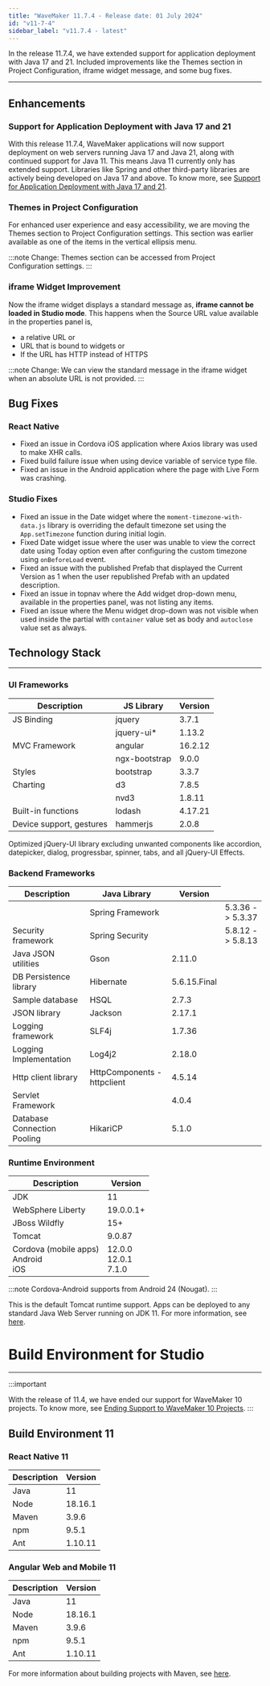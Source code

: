 ```yaml
---
title: "WaveMaker 11.7.4 - Release date: 01 July 2024"
id: "v11-7-4"
sidebar_label: "v11.7.4 - latest"
---
```


In the release 11.7.4, we have extended support for application deployment with Java 17 and 21. Included improvements like the Themes section in Project Configuration, iframe widget message, and some bug fixes.

---

## Enhancements

### Support for Application Deployment with Java 17 and 21

With this release 11.7.4, WaveMaker applications will now support deployment on web servers running Java 17 and Java 21, along with continued support for Java 11. This means Java 11 currently only has extended support. Libraries like Spring and other third-party libraries are actively being developed on Java 17 and above. To know more, see [Support for Application Deployment with Java 17 and 21](https://docs.wavemaker.com/learn/blog/2024/06/24/java-update-17-and-21/).

### Themes in Project Configuration

For enhanced user experience and easy accessibility, we are moving the Themes section to Project Configuration settings. This section was earlier available as one of the items in the vertical ellipsis menu.

:::note
Change: Themes section can be accessed from Project Configuration settings.
:::

### iframe Widget Improvement

Now the iframe widget displays a standard message as, **iframe cannot be loaded in Studio mode**. This happens when the Source URL value available in the properties panel is,

- a relative URL or
- URL that is bound to widgets or
- If the URL has HTTP instead of HTTPS

:::note
Change: We can view the standard message in the iframe widget when an absolute URL is not provided.
:::

## Bug Fixes

### React Native

- Fixed an issue in Cordova iOS application where Axios library was used to make XHR calls.
- Fixed build failure issue when using device variable of service type file.
- Fixed an issue in the Android application where the page with Live Form was crashing.

### Studio Fixes

- Fixed an issue in the Date widget where the `moment-timezone-with-data.js` library is overriding the default timezone set using the `App.setTimezone` function during initial login.
- Fixed Date widget issue where the user was unable to view the correct date using Today option even after configuring the custom timezone using `onBeforeLoad` event.
- Fixed an issue with the published Prefab that displayed the Current Version as 1 when the user republished Prefab with an updated description.
- Fixed an issue in topnav where the Add widget drop-down menu, available in the properties panel, was not listing any items.
- Fixed an issue where the Menu widget drop-down was not visible when used inside the partial with `container` value set as body and `autoclose` value set as always.

## Technology Stack

---

### UI Frameworks

| Description | JS Library | Version |
| --- | --- | --- |
| JS Binding | jquery |  3.7.1 |
|  | jquery-ui* | 1.13.2 |
| MVC Framework | angular | 16.2.12  |
|  | ngx-bootstrap | 9.0.0 |
| Styles | bootstrap | 3.3.7 |
| Charting | d3 | 7.8.5 |
|  | nvd3 | 1.8.11 |
| Built-in functions | lodash | 4.17.21|
| Device support, gestures | hammerjs | 2.0.8 |

Optimized jQuery-UI library excluding unwanted components like accordion, datepicker, dialog, progressbar, spinner, tabs, and all jQuery-UI Effects.

### Backend Frameworks

| Description | Java Library | Version |
| --- | --- | --- |
|  | Spring Framework | <td className="versiontdbgcolor"> 5.3.36 -> 5.3.37 </td>|
| Security framework | Spring Security | <td className="versiontdbgcolor"> 5.8.12 -> 5.8.13 </td> |
| Java JSON utilities | Gson  | 2.11.0 |
| DB Persistence library | Hibernate | 5.6.15.Final |
| Sample database | HSQL | 2.7.3 |
| JSON library | Jackson | 2.17.1 |
| Logging framework | SLF4j | 1.7.36 |
| Logging Implementation | Log4j2 | 2.18.0|
| Http client library  | HttpComponents -  httpclient |  4.5.14 |
| Servlet Framework |  | 4.0.4 |
| Database Connection Pooling | HikariCP | 5.1.0 |

### Runtime Environment

| Description | Version |
| --- | --- |
| JDK | 11 |
| WebSphere Liberty | 19.0.0.1+ |
| JBoss Wildfly | 15+ |
| Tomcat | 9.0.87 |
| Cordova (mobile apps) <br/> Android <br/> iOS |12.0.0 <br/> 12.0.1 <br/> 7.1.0 |

:::note
Cordova-Android supports from Android 24 (Nougat).
:::

This is the default Tomcat runtime support. Apps can be deployed to any standard Java Web Server running on JDK 11. For more information, see [here](/learn/app-development/deployment/deployment-web-server).

# Build Environment for Studio
---

:::important

With the release of 11.4, we have ended our support for WaveMaker 10 projects. To know more, see [Ending Support to WaveMaker 10 Projects](/learn/blog/2023/08/11/wavemaker10x-end-of-support).
:::

## Build Environment 11 

### React Native 11

|Description|	Version|
|---|---|
|Java |11 |
|Node|18.16.1|
|Maven| 3.9.6 |
|npm | 9.5.1|
|Ant|	1.10.11|


### Angular Web and Mobile 11

|Description|	Version|
|---|---|
|Java | 11 |
|Node| 18.16.1|
|Maven| 3.9.6 |
|npm |	9.5.1|
|Ant|	1.10.11|

For more information about building projects with Maven, see [here](/learn/app-development/deployment/building-with-maven).


